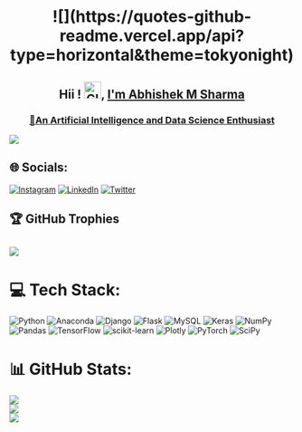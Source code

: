 <h1 align="center">![](https://quotes-github-readme.vercel.app/api?type=horizontal&theme=tokyonight)</h1>
<!-- <h2 align="center">"No one is perfect. That's why pencils have erasers." -- Wolfgang Riebe</h2> -->

<h2 align="center">Hii ! <img height=30 width=30 alt="GIF" src="https://raw.githubusercontent.com/MartinHeinz/MartinHeinz/master/wave.gif" />, <a href="https://www.linkedin.com/in/abhisheksh10/" target="_blank"> I'm Abhishek M Sharma</h2>

<h3 align="center"> 👀An Artificial Intelligence and Data Science Enthusiast </h3>

[![](https://visitcount.itsvg.in/api?id=abhisheksh10&icon=5&color=0)](https://visitcount.itsvg.in)

## 🌐 Socials:
[![Instagram](https://img.shields.io/badge/Instagram-%23E4405F.svg?logo=Instagram&logoColor=white)](https://instagram.com/abhishek.msh) [![LinkedIn](https://img.shields.io/badge/LinkedIn-%230077B5.svg?logo=linkedin&logoColor=white)](https://linkedin.com/in/abhisheksh10) [![Twitter](https://img.shields.io/badge/Twitter-%231DA1F2.svg?logo=Twitter&logoColor=white)](https://twitter.com/abhisheksh_10)  

<!-- ### ✍️ Random Dev Quote -->


## 🏆 GitHub Trophies
![](https://github-profile-trophy.vercel.app/?username=abhisheksh10&theme=radical&no-frame=false&no-bg=false&margin-w=4)
---  
# 💻 Tech Stack:
![Python](https://img.shields.io/badge/python-3670A0?style=flat&logo=python&logoColor=ffdd54) ![Anaconda](https://img.shields.io/badge/Anaconda-%2344A833.svg?style=flat&logo=anaconda&logoColor=white) ![Django](https://img.shields.io/badge/django-%23092E20.svg?style=flat&logo=django&logoColor=white) ![Flask](https://img.shields.io/badge/flask-%23000.svg?style=flat&logo=flask&logoColor=white) ![MySQL](https://img.shields.io/badge/mysql-%2300f.svg?style=flat&logo=mysql&logoColor=white) ![Keras](https://img.shields.io/badge/Keras-%23D00000.svg?style=flat&logo=Keras&logoColor=white) ![NumPy](https://img.shields.io/badge/numpy-%23013243.svg?style=flat&logo=numpy&logoColor=white) ![Pandas](https://img.shields.io/badge/pandas-%23150458.svg?style=flat&logo=pandas&logoColor=white) ![TensorFlow](https://img.shields.io/badge/TensorFlow-%23FF6F00.svg?style=flat&logo=TensorFlow&logoColor=white) ![scikit-learn](https://img.shields.io/badge/scikit--learn-%23F7931E.svg?style=flat&logo=scikit-learn&logoColor=white) ![Plotly](https://img.shields.io/badge/Plotly-%233F4F75.svg?style=flat&logo=plotly&logoColor=white) ![PyTorch](https://img.shields.io/badge/PyTorch-%23EE4C2C.svg?style=flat&logo=PyTorch&logoColor=white) ![SciPy](https://img.shields.io/badge/SciPy-%230C55A5.svg?style=flat&logo=scipy&logoColor=%white)
# 📊 GitHub Stats:
![](https://github-readme-stats.vercel.app/api?username=abhisheksh10&theme=tokyonight&hide_border=false&include_all_commits=true&count_private=true)<br/>
![](https://github-readme-streak-stats.herokuapp.com/?user=abhisheksh10&theme=tokyonight&hide_border=false)<br/>
![](https://github-readme-stats.vercel.app/api/top-langs/?username=abhisheksh10&theme=tokyonight&hide_border=false&include_all_commits=true&count_private=true&layout=compact)


<!---
abhisheksh10/abhisheksh10 is a ✨ special ✨ repository because its `README.md` (this file) appears on your GitHub profile.
You can click the Preview link to take a look at your changes.
--->
